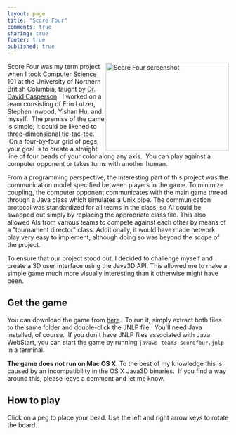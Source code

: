 ```yaml
---
layout: page
title: "Score Four"
comments: true
sharing: true
footer: true
published: true
---
```


<a href="/images/scorefour_screen.png" title="Click here to view the full-sized screenshot."><img style="float: right;" title="Score Four screenshot" src="/images/scorefour_screen.png" width="280" height="200" alt="Score Four screenshot" /></a><p style="text-align: left;">Score Four was my term project when I took Computer Science 101 at the University of Northern British Columbia, taught by <a title="Dr. David Casperson's personal website" href="http://web.unbc.ca/~casper/" target="_blank">Dr. David Casperson</a>.  I worked on a team consisting of Erin Lutzer, Stephen Inwood, Yishan Hu, and myself.  The premise of the game is simple; it could be likened to three-dimensional tic-tac-toe.  On a four-by-four grid of pegs, your goal is to create a straight line of four beads of your color along any axis.  You can play against a computer opponent or takes turns with another human.</p>

<p style="text-align: left;">From a programming perspective, the interesting part of this project was the communication model specified between players in the game. To minimize coupling, the computer opponent communicates with the main game thread through a Java class which simulates a Unix pipe. The communication protocol was standardized for all teams in the class, so AI could be swapped out simply by replacing the appropriate class file. This also allowed AIs from various teams to compete against each other by means of a "tournament director" class. Additionally, it would have made network play very easy to implement, although doing so was beyond the scope of the project.</p>

<p>To ensure that our project stood out, I decided to challenge myself and create a 3D user interface using the Java3D API. This allowed me to make a simple game much more visually interesting than it otherwise might have been.</p>

<h2 style="text-align: left;">Get the game</h2>
<p style="text-align: left;">You can download the game from <a title="Scorefour game ZIP" href="http://www.mlindgren.ca/files/team3-scorefour.zip" target="_blank">here</a>.  To run it, simply extract both files to the same folder and double-click the JNLP file.  You'll need Java installed, of course.  If you don't have JNLP files associated with Java WebStart, you can start the game by running <code>javaws team3-scorefour.jnlp</code> in a terminal.</p>

<p><strong>The game does not run on Mac OS X</strong>. To the best of my knowledge this is caused by an incompatibility in the OS X Java3D binaries.  If you find a way around this, please leave a comment and let me know.</p>

<h2>How to play</h2>
<p style="text-align: left;">Click on a peg to place your bead. Use the left and right arrow keys to rotate the board.</p>
